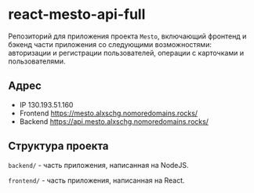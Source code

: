 # react-mesto-api-full
Репозиторий для приложения проекта `Mesto`, включающий фронтенд и бэкенд части приложения со следующими возможностями: авторизации и регистрации пользователей, операции с карточками и пользователями.

## Адрес

* IP  130.193.51.160
* Frontend  https://mesto.alxschg.nomoredomains.rocks/
* Backend  https://api.mesto.alxschg.nomoredomains.rocks/

## Структура проекта

`backend/` - часть приложения, написанная на NodeJS.

`frontend/` - часть приложения, написанная на React.
